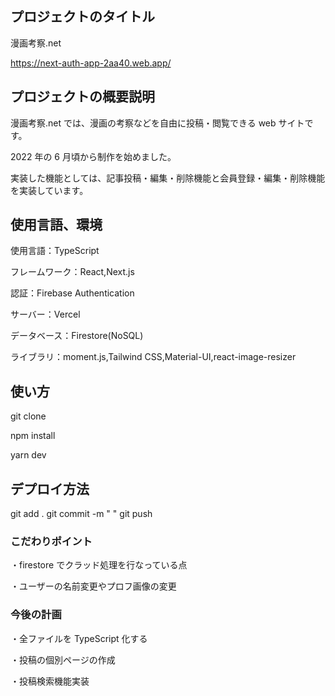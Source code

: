 ## プロジェクトのタイトル

漫画考察.net

https://next-auth-app-2aa40.web.app/

## プロジェクトの概要説明

漫画考察.net では、漫画の考察などを自由に投稿・閲覧できる web サイトです。

2022 年の 6 月頃から制作を始めました。

実装した機能としては、記事投稿・編集・削除機能と会員登録・編集・削除機能を実装しています。

## 使用言語、環境

使用言語：TypeScript

フレームワーク：React,Next.js

認証：Firebase Authentication

サーバー：Vercel

データベース：Firestore(NoSQL)

ライブラリ：moment.js,Tailwind CSS,Material-UI,react-image-resizer

## 使い方

git clone

npm install

yarn dev

## デプロイ方法

git add .
git commit -m " "
git push

### こだわりポイント

・firestore でクラッド処理を行なっている点

・ユーザーの名前変更やプロフ画像の変更

### 今後の計画

・全ファイルを TypeScript 化する

・投稿の個別ページの作成

・投稿検索機能実装

